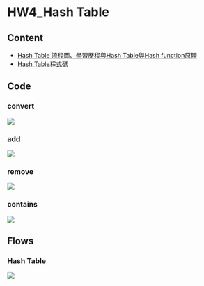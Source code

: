 # HW4_Hash Table
## Content
* [Hash Table 流程圖、學習歷程與Hash Table與Hash function原理](https://github.com/Yuni-wih/DSA-learning/blob/master/HW4/Hash%20Table%20流程圖、學習歷程與Hash%20Table與Hash%20function原理.ipynb)
* [Hash Table程式碼](https://github.com/Yuni-wih/DSA-learning/blob/master/HW4/hash_table_06170244.py)

## Code
### convert
![](https://i.imgur.com/3L1If9S.png)
### add
![](https://i.imgur.com/3DnIiN0.png)
### remove
![](https://i.imgur.com/QKqp8EV.png)
### contains
![](https://i.imgur.com/QJBBAsC.png)

## Flows
### Hash Table
![](https://i.imgur.com/2WqaGx0.png)
